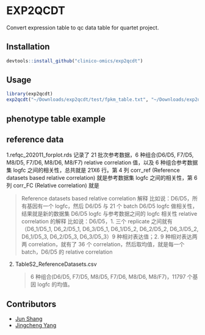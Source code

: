 # EXP2QCDT

Convert expression table to qc data table for quartet project.

## Installation

```R
devtools::install_github("clinico-omics/exp2qcdt")
```

## Usage

```R
library(exp2qcdt)
exp2qcdt("~/Downloads/exp2qcdt/test/fpkm_table.txt", "~/Downloads/exp2qcdt/test/counts_table.txt", "~/Downloads/exp2qcdt/test/phenotype.txt", "~/Downloads/exp2qcdt/test/")
```

## phenotype table example

## reference data

1.refqc_202011_forplot.rds
记录了 21 批次参考数据，6 种组合(D6/D5, F7/D5, M8/D5, F7/D6, M8/D6, M8/F7) relative correlation 值，以及 6 种组合参考数据集 logfc 之间的相关性，总共就是 21X6 行。第 4 列 corr_ref (Reference datasets based relative correlation) 就是参考数据集 logfc 之间的相关性，第 6 列 corr_FC (Relative correlation) 就是

> Reference datasets based relative correlation 解释
> 比如说：D6/D5，所有基因有一个 logfc，然后 D6/D5 与 21 个 batch D6/D5 logfc 做相关性，结果就是新的数据集 D6/D5 logfc 与参考数据之间的 logfc 相关性
> relative correlation 的解释
> 比如说：D6/D5，1. 三个 replicate 之间就有（D6_1/D5_1, D6_2/D5_1, D6_3/D5_1, D6_1/D5_2, D6_2/D5_2, D6_3/D5_2, D6_1/D5_3, D6_2/D5_3, D6_3/D5_3）9 种相对表达值；2. 9 种相对表达两两 correlation，就有了 36 个 correlation，然后取均值，就是每一个 batch，D6/D5 的 relative correlation

2. TableS2_ReferenceDatasets.csv
   > 6 种组合(D6/D5, F7/D5, M8/D5, F7/D6, M8/D6, M8/F7)，11797 个基因 logfc 的均值。

## Contributors

- [Jun Shang](https://github.com/stead99)
- [Jingcheng Yang](https://github.com/yjcyxky)
